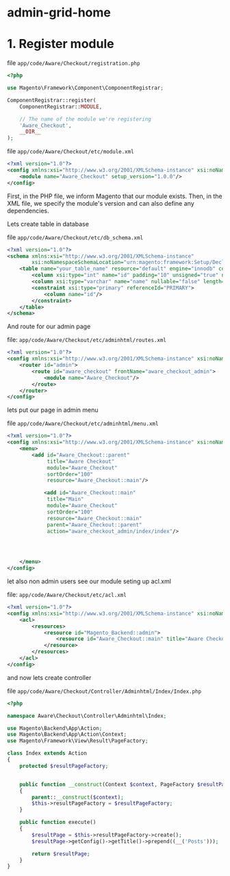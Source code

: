 # admin-grid-home

# 1. Register module

file `app/code/Aware/Checkout/registration.php`

```php
<?php

use Magento\Framework\Component\ComponentRegistrar;

ComponentRegistrar::register(
    ComponentRegistrar::MODULE,

    // The name of the module we're registering
    'Aware_Checkout',
    __DIR__
);

```

file `app/code/Aware/Checkout/etc/module.xml`
```xml
<?xml version="1.0"?>
<config xmlns:xsi="http://www.w3.org/2001/XMLSchema-instance" xsi:noNamespaceSchemaLocation="urn:magento:framework:Module/etc/module.xsd">
    <module name="Aware_Checkout" setup_version="1.0.0"/>
</config>
```

First, in the PHP file, we inform Magento that our module exists. Then, in the XML file, we specify the module's version and can also define any dependencies.

Lets create table in database

file `app/code/Aware/Checkout/etc/db_schema.xml`

```xml
<?xml version="1.0"?>
<schema xmlns:xsi="http://www.w3.org/2001/XMLSchema-instance"
        xsi:noNamespaceSchemaLocation="urn:magento:framework:Setup/Declaration/Schema/etc/schema.xsd">
    <table name="your_table_name" resource="default" engine="innodb" comment="Your Table Comment">
        <column xsi:type="int" name="id" padding="10" unsigned="true" nullable="false" identity="true" comment="ID"/>
        <column xsi:type="varchar" name="name" nullable="false" length="255" comment="Name"/>
        <constraint xsi:type="primary" referenceId="PRIMARY">
            <column name="id"/>
        </constraint>
    </table>
</schema>
```

And route for our admin page



file: `app/code/Aware/Checkout/etc/adminhtml/routes.xml`
```xml
<?xml version="1.0"?>
<config xmlns:xsi="http://www.w3.org/2001/XMLSchema-instance" xsi:noNamespaceSchemaLocation="urn:magento:framework:App/etc/routes.xsd">
    <router id="admin">
        <route id="aware_checkout" frontName="aware_checkout_admin">
            <module name="Aware_Checkout"/>
        </route>
    </router>
</config>
```

lets put our page in admin menu

file `app/code/Aware/Checkout/etc/adminhtml/menu.xml`

```xml
<?xml version="1.0"?>
<config xmlns:xsi="http://www.w3.org/2001/XMLSchema-instance" xsi:noNamespaceSchemaLocation="urn:magento:framework:Menu/etc/menu.xsd">
    <menu>
        <add id="Aware_Checkout::parent"
             title="Aware Checkout"
             module="Aware_Checkout"
             sortOrder="100"
             resource="Aware_Checkout::main"/>

            <add id="Aware_Checkout::main"
             title="Main"
             module="Aware_Checkout"
             sortOrder="100"
             resource="Aware_Checkout::main"
             parent="Aware_Checkout::parent"
             action="aware_checkout_admin/index/index"/>

             


    </menu>
</config>
```

let also non admin users see our module seting up acl.xml

file: `app/code/Aware/Checkout/etc/acl.xml`

```xml
<?xml version="1.0"?>
<config xmlns:xsi="http://www.w3.org/2001/XMLSchema-instance" xsi:noNamespaceSchemaLocation="urn:magento:framework:Acl/etc/acl.xsd">
    <acl>
        <resources>
            <resource id="Magento_Backend::admin">
                <resource id="Aware_Checkout::main" title="Aware Checkout Access" sortOrder="10" />
            </resource>
        </resources>
    </acl>
</config>
```

and now lets create controller

file `app/code/Aware/Checkout/Controller/Adminhtml/Index/Index.php`

```php
<?php

namespace Aware\Checkout\Controller\Adminhtml\Index;

use Magento\Backend\App\Action;
use Magento\Backend\App\Action\Context;
use Magento\Framework\View\Result\PageFactory;

class Index extends Action
{
    protected $resultPageFactory;


    public function __construct(Context $context, PageFactory $resultPageFactory)
    {
        parent::__construct($context);
        $this->resultPageFactory = $resultPageFactory;
    }

    public function execute()
    {
        $resultPage = $this->resultPageFactory->create();
        $resultPage->getConfig()->getTitle()->prepend((__('Posts')));

        return $resultPage;
    }
}
```








